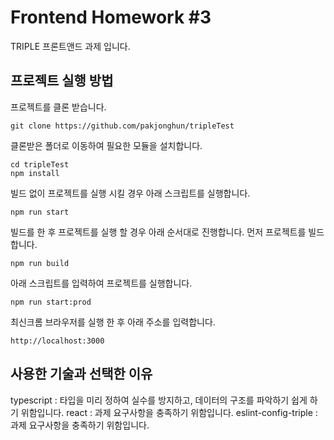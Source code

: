 # Frontend Homework #3

TRIPLE 프론트앤드 과제 입니다.

## 프로젝트 실행 방법

프로젝트를 클론 받습니다.

```
git clone https://github.com/pakjonghun/tripleTest
```

클론받은 폴더로 이동하여 필요한 모듈을 설치합니다.

```
cd tripleTest
npm install
```

빌드 없이 프로젝트를 실행 시킬 경우 아래 스크립트를 실행합니다.

```
npm run start
```

빌드를 한 후 프로젝트를 실행 할 경우 아래 순서대로 진행합니다.
먼저 프로젝트를 빌드합니다.

```
npm run build
```

아래 스크립트를 입력하여 프로젝트를 실행합니다.

```
npm run start:prod
```

최신크롬 브라우저를 실행 한 후 아래 주소를 입력합니다.

```
http://localhost:3000
```

## 사용한 기술과 선택한 이유

typescript : 타입을 미리 정하여 실수를 방지하고, 데이터의 구조를 파악하기 쉽게 하기 위함입니다.
react : 과제 요구사항을 충족하기 위함입니다.
eslint-config-triple : 과제 요구사항을 충족하기 위함입니다.
